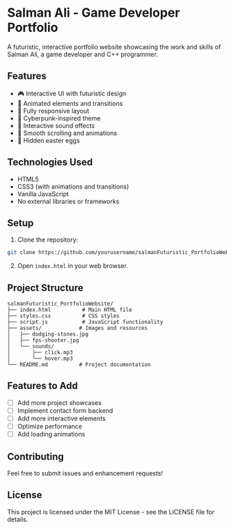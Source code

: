 # Salman Ali - Game Developer Portfolio

A futuristic, interactive portfolio website showcasing the work and skills of Salman Ali, a game developer and C++ programmer.

## Features

- 🎮 Interactive UI with futuristic design
- 🌟 Animated elements and transitions
- 📱 Fully responsive layout
- 🎨 Cyberpunk-inspired theme
- 🎵 Interactive sound effects
- 🎯 Smooth scrolling and animations
- 🎲 Hidden easter eggs

## Technologies Used

- HTML5
- CSS3 (with animations and transitions)
- Vanilla JavaScript
- No external libraries or frameworks

## Setup

1. Clone the repository:
```bash
git clone https://github.com/yourusername/salmanFuturistic_PortfolioWebsite.git
```

2. Open `index.html` in your web browser.

## Project Structure

```
salmanFuturistic_PortfolioWebsite/
├── index.html          # Main HTML file
├── styles.css          # CSS styles
├── script.js           # JavaScript functionality
├── assets/            # Images and resources
│   ├── dodging-stones.jpg
│   ├── fps-shooter.jpg
│   └── sounds/
│       ├── click.mp3
│       └── hover.mp3
└── README.md          # Project documentation
```

## Features to Add

- [ ] Add more project showcases
- [ ] Implement contact form backend
- [ ] Add more interactive elements
- [ ] Optimize performance
- [ ] Add loading animations

## Contributing

Feel free to submit issues and enhancement requests!

## License

This project is licensed under the MIT License - see the LICENSE file for details. 